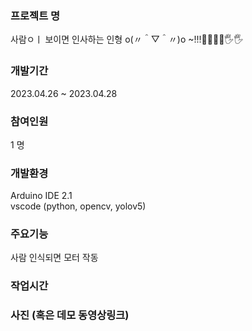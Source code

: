 <h3> 프로젝트 명 </h3>
사람ㅇㅣ 보이면 인사하는 인형 o(〃＾▽＾〃)o ~!!!🙋‍♀️🙋‍♂️🖐🖐

<h3> 개발기간</h3>
2023.04.26 ~ 2023.04.28


<h3> 참여인원</h3>
1 명


<h3> 개발환경</h3>
Arduino IDE 2.1 <br>
vscode (python, opencv, yolov5)


<h3> 주요기능 </h3>
사람 인식되면 모터 작동

<h3> 작업시간 </h3>

<h3> 사진 (혹은 데모 동영상링크) <h3>
